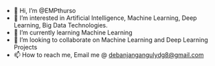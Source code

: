 - 👋 Hi, I’m @EMPthurso
- 👀 I’m interested in Artificial Intelligence, Machine Learning, Deep Learning, Big Data Technologies.
- 🌱 I’m currently learning Machine Learning
- 💞️ I’m looking to collaborate on Machine Learning and Deep Learning Projects
- 📫 How to reach me, Email me @ debanjangangulydg8@gmail.com

<!---
EMPthurso/EMPthurso is a ✨ special ✨ repository because its `README.md` (this file) appears on your GitHub profile.
You can click the Preview link to take a look at your changes.
--->
